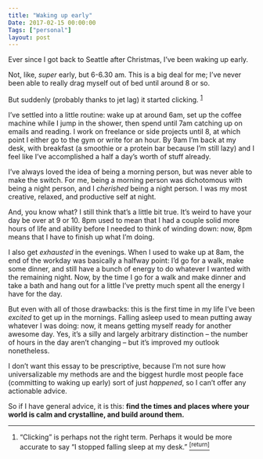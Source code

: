 ```yaml
---
title: "Waking up early"
Date: 2017-02-15 00:00:00
Tags: ["personal"]
layout: post
---
```


<p>Ever since I got back to Seattle after Christmas, I’ve been waking up early.</p>


<p>Not, like, <em>super</em> early, but 6-6.30 am.  This is a big deal for me; I’ve never been able to really drag myself out of bed until around 8 or so.</p>


<p>But suddenly (probably thanks to jet lag) it started clicking.  <sup class="footnote-ref" id="fnref:1"><a href="#fn:1" rel="footnote">1</a></sup></p>


<p>I’ve settled into a little routine: wake up at around 6am, set up the coffee machine while I jump in the shower, then spend until 7am catching up on emails and reading.  I work on freelance or side projects until 8, at which point I either go to the gym or write for an hour.  By 9am I’m back at my desk, with breakfast (a smoothie or a protein bar because I’m still lazy) and I feel like I’ve accomplished a half a day’s worth of stuff already.</p>


<p></p>


<p>I’ve always loved the idea of being a morning person, but was never able to make the switch. For me, being a morning person was dichotomous with being a night person, and I <em>cherished</em> being a night person.  I was my most creative, relaxed, and productive self at night.</p>


<p>And, you know what?  I still think that’s a little bit true. It’s weird to have your day be over at 9 or 10.  8pm used to mean that I had a couple solid more hours of life and ability before I needed to think of winding down: now, 8pm means that I have to finish up what I’m doing.</p>


<p>I also get <em>exhausted</em> in the evenings.  When I used to wake up at 8am, the end of the workday was basically a halfway point: I’d go for a walk, make some dinner, and still have a bunch of energy to do whatever I wanted with the remaining night.  Now, by the time I go for a walk and make dinner and take a bath and hang out for a little I’ve pretty much spent all the energy I have for the day.</p>


<p>But even with all of those drawbacks: this is the first time in my life I’ve been <em>excited</em> to get up in the mornings.  Falling asleep used to mean putting away whatever I was doing: now, it means getting myself ready for another awesome day.  Yes, it’s a silly and largely arbitrary distinction – the number of hours in the day aren’t changing – but it’s improved my outlook nonetheless.</p>


<p>I don’t want this essay to be prescriptive, because I’m not sure how universalizable my methods are and the biggest hurdle most people face (committing to waking up early) sort of just <em>happened</em>, so I can’t offer any actionable advice.</p>


<p>So if I have general advice, it is this: <strong>find the times and places where your world is calm and crystalline, and build around them.</strong></p>


<div class="footnotes">
<hr/>
<ol>
<li id="fn:1">“Clicking” is perhaps not the right term.  Perhaps it would be more accurate to say “I stopped falling sleep at my desk.”
 <a class="footnote-return" href="#fnref:1"><sup>[return]</sup></a></li>
</ol>
</div>
	